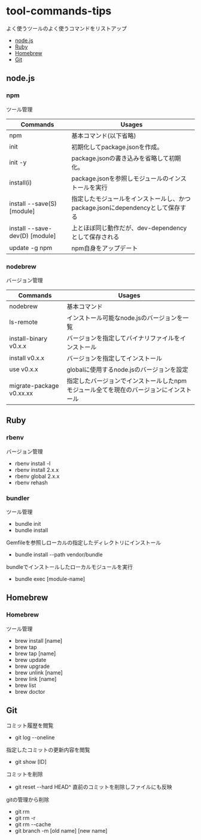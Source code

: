 # tool-commands-tips
よく使うツールのよく使うコマンドをリストアップ

- [node.js](#nodejs)
- [Ruby](#ruby)
- [Homebrew](#homebrew)
- [Git](#git)

## node.js

### npm
ツール管理  

| Commands | Usages |
| -------- | -------- |
| npm | 基本コマンド(以下省略) |
| init | 初期化してpackage.jsonを作成。 |
| init -y | package.jsonの書き込みを省略して初期化。 |
| install(i) | package.jsonを参照しモジュールのインストールを実行 |
| install --save(S) [module] | 指定したモジュールをインストールし、かつpackage.jsonにdependencyとして保存する |
| install --save-dev(D) [module] | 上とほぼ同じ動作だが、dev-dependencyとして保存される |
| update -g npm | npm自身をアップデート |


### nodebrew
バージョン管理

| Commands | Usages |
| -------- | -------- |
| nodebrew | 基本コマンド |
| ls-remote | インストール可能なnode.jsのバージョンを一覧 |
| install-binary v0.x.x | バージョンを指定してバイナリファイルをインストール |
| install v0.x.x | バージョンを指定してインストール |
| use v0.x.x | globalに使用するnode.jsのバージョンを設定 |
| migrate-package v0.xx.xx | 指定したバージョンでインストールしたnpmモジュール全てを現在のバージョンにインストール


## Ruby

### rbenv
バージョン管理
- rbenv install -l
- rbenv install 2.x.x
- rbenv global 2.x.x
- rbenv rehash

### bundler
ツール管理
- bundle init
- bundle install

Gemfileを参照しローカルの指定したディレクトリにインストール
- bundle install --path vendor/bundle

bundleでインストールしたローカルモジュールを実行
- bundle exec [module-name]

## Homebrew

### Homebrew
ツール管理
- brew install [name]
- brew tap
- brew tap [name]
- brew update
- brew upgrade
- brew unlink [name]
- brew link [name]
- brew list
- brew doctor

## Git
コミット履歴を閲覧
- git log --oneline

指定したコミットの更新内容を閲覧
- git show [ID]

コミットを削除
- git reset --hard HEAD^ 直前のコミットを削除しファイルにも反映

gitの管理から削除
- git rm
- git rm -r
- git rm --cache
- git branch -m [old name] [new name]
